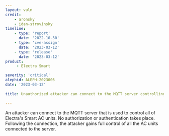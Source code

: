 ```yaml
---
layout: vuln
credit: 
    - aronsky
    - idan-strovinsky
timeline:
    - type: 'report'
      date: '2022-10-30'
    - type: 'cve-assign'
      date: '2023-03-12'
    - type: 'release'
      date: '2023-03-12'
product:
     - Electra Smart

severity: 'critical'
alephid: ALEPH-2023005
date: '2023-03-12'
  
title: Unauthorized attacker can connect to the MQTT server controlling all of Electra's Smart AC units and gain full control of them

---
```

An attacker can connect to the MQTT server that is used to control all of Electra's Smart AC units. No authorization or authentication
takes place. Following the connection, the attacker gains full control of all the AC units connected to the server.
